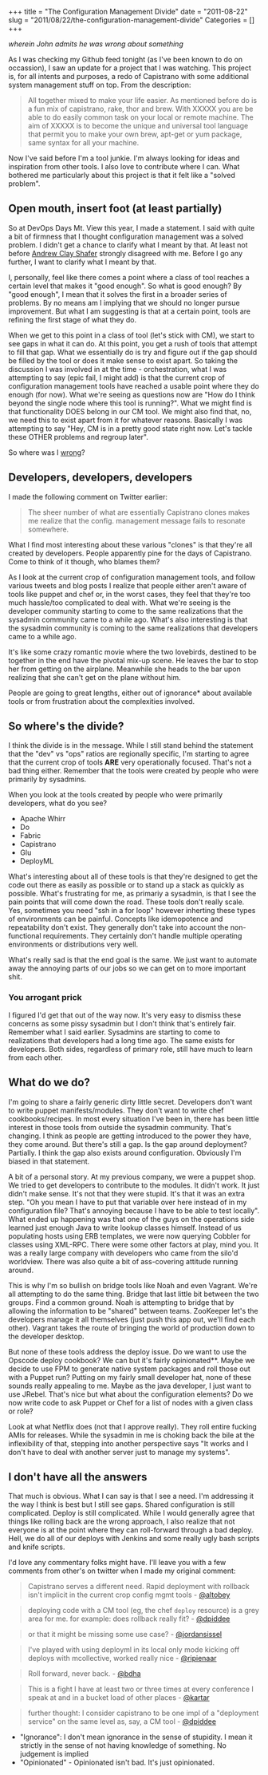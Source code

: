 +++
title = "The Configuration Management Divide"
date = "2011-08-22"
slug = "2011/08/22/the-configuration-management-divide"
Categories = []
+++

_wherein John admits he was wrong about something_

As I was checking my Github feed tonight (as I've been known to do on occassion), I saw an update for a project that I was watching. This project is, for all intents and purposes, a redo of Capistrano with some additional system management stuff on top. From the description:

> All together mixed to make your life easier.
> As mentioned before do is a fun mix of capistrano, rake, thor and brew.
> With XXXXX you are be able to do easily common task on your local or remote machine. The aim of XXXXX is to become the unique and universal tool language that permit you to make your own brew, apt-get or yum package, same syntax for all your machine.

Now I've said before I'm a tool junkie. I'm always looking for ideas and inspiration from other tools. I also love to contribute where I can.
What bothered me particularly about this project is that it felt like a "solved problem".

<!-- more -->
## Open mouth, insert foot (at least partially)

So at DevOps Days Mt. View this year, I made a statement. I said with quite a bit of firmness that I thought configuration management was a solved problem. I didn't get a chance to clarify what I meant by that. At least not before [Andrew Clay Shafer](http://twitter.com/littleidea) strongly disagreed with me. Before I go any further, I want to clarify what I meant by that.

I, personally, feel like there comes a point where a class of tool reaches a certain level that makes it "good enough". So what is good enough?
By "good enough", I mean that it solves the first in a broader series of problems. By no means am I implying that we should no longer pursue improvement. But what I am suggesting is that at a certain point, tools are refining the first stage of what they do.

When we get to this point in a class of tool (let's stick with CM), we start to see gaps in what it can do. At this point, you get a rush of tools that attempt to fill that gap. What we essentially do is try and figure out if the gap should be filled by the tool or does it make sense to exist apart. So taking the discussion I was involved in at the time - orchestration, what I was attempting to say (epic fail, I might add) is that the current crop of configuration management tools have reached a usable point where they do enough (for now). What we're seeing as questions now are "How do I think beyond the single node where this tool is running?". What we might find is that functionality DOES belong in our CM tool. We might also find that, no, we need this to exist apart from it for whatever reasons. Basically I was attempting to say "Hey, CM is in a pretty good state right now. Let's tackle these OTHER problems and regroup later".

So where was I [wrong](http://youtu.be/V3y3QoFnqZc)?

## Developers, developers, developers

I made the following comment on Twitter earlier:

> The sheer number of what are essentially Capistrano clones makes me realize that the config. management message fails to resonate somewhere.

What I find most interesting about these various "clones" is that they're all created by developers. People apparently pine for the days of Capistrano. Come to think of it though, who blames them?

As I look at the current crop of configuration management tools, and follow various tweets and blog posts I realize that people either aren't aware of tools like puppet and chef or, in the worst cases, they feel that they're too much hassle/too complicated to deal with. What we're seeing is the developer community starting to come to the same realizations that the sysadmin community came to a while ago. What's also interesting is that the sysadmin community is coming to the same realizations that developers came to a while ago.

It's like some crazy romantic movie where the two lovebirds, destined to be together in the end have the pivotal mix-up scene. He leaves the bar to stop her from getting on the airplane. Meanwhile she heads to the bar upon realizing that she can't get on the plane without him.

People are going to great lengths, either out of ignorance\* about available tools or from frustration about the complexities involved.

## So where's the divide?

I think the divide is in the message. While I still stand behind the statement that the "dev" vs "ops" ratios are regionally specific, I'm starting to agree that the current crop of tools **ARE** very operationally focused. That's not a bad thing either. Remember that the tools were created by people who were primarily by sysadmins.

When you look at the tools created by people who were primarily developers, what do you see?

- Apache Whirr
- Do
- Fabric
- Capistrano
- Glu
- DeployML

What's interesting about all of these tools is that they're designed to get the code out there as easily as possible or to stand up a stack as quickly as possible. What's frustrating for me, as primariy a sysadmin, is that I see the pain points that will come down the road. These tools don't really scale. Yes, sometimes you need "ssh in a for loop" however inherting these types of environments can be painful. Concepts like idemopotence and repeatability don't exist. They generally don't take into account the non-functional requirements. They certainly don't handle multiple operating environments or distributions very well.

What's really sad is that the end goal is the same. We just want to automate away the annoying parts of our jobs so we can get on to more important shit.

### You arrogant prick

I figured I'd get that out of the way now. It's very easy to dismiss these concerns as some pissy sysadmin but I don't think that's entirely fair. Remember what I said earlier. Sysadmins are starting to come to realizations that developers had a long time ago. The same exists for developers. Both sides, regardless of primary role, still have much to learn from each other.

## What do we do?

I'm going to share a fairly generic dirty little secret. Developers don't want to write puppet manifests/modules. They don't want to write chef cookbooks/recipes. In most every situation I've been in, there has been little interest in those tools from outside the sysadmin community. That's changing. I think as people are getting introduced to the power they have, they come around. But there's still a gap. Is the gap around deployment? Partially. I think the gap also exists around configuration. Obviously I'm biased in that statement.

A bit of a personal story. At my previous company, we were a puppet shop. We tried to get developers to contribute to the modules. It didn't work. It just didn't make sense. It's not that they were stupid. It's that it was an extra step. "Oh you mean I have to put that variable over here instead of in my configuration file? That's annoying because I have to be able to test locally". What ended up happening was that one of the guys on the operations side learned just enough Java to write lookup classes himself. Instead of us populating hosts using ERB templates, we were now querying Cobbler for classes using XML-RPC. There were some other factors at play, mind you. It was a really large company with developers who came from the silo'd worldview. There was also quite a bit of ass-covering attitude running around.

This is why I'm so bullish on bridge tools like Noah and even Vagrant. We're all attempting to do the same thing. Bridge that last little bit between the two groups. Find a common ground. Noah is attempting to bridge that by allowing the information to be "shared" between teams. ZooKeeper let's the developers manage it all themselves (just push this app out, we'll find each other). Vagrant takes the route of bringing the world of production down to the developer desktop.

But none of these tools address the deploy issue. Do we want to use the Opscode deploy cookbook? We can but it's fairly opinionated\*\*. Maybe we decide to use FPM to generate native system packages and roll those out with a Puppet run? Putting on my fairly small developer hat, none of these sounds really appealing to me. Maybe as the java developer, I just want to use JRebel. That's nice but what about the configuration elements? Do we now write code to ask Puppet or Chef for a list of nodes with a given class or role?

Look at what Netflix does (not that I approve really). They roll entire fucking AMIs for releases. While the sysadmin in me is choking back the bile at the inflexibility of that, stepping into another perspective says "It works and I don't have to deal with another server just to manage my systems".

## I don't have all the answers

That much is obvious. What I can say is that I see a need. I'm addressing it the way I think is best but I still see gaps. Shared configuration is still complicated. Deploy is still complicated. While I would generally agree that things like rolling back are the wrong approach, I also realize that not everyone is at the point where they can roll-forward through a bad deploy. Hell, we do all of our deploys with Jenkins and some really ugly bash scripts and knife scripts.

I'd love any commentary folks might have. I'll leave you with a few comments from other's on twitter when I made my original comment:

> Capistrano serves a different need. Rapid deployment with rollback isn't implicit in the current crop config mgmt tools - [@altobey](https://twitter.com/altobey)


> deploying code with a CM tool (eg, the chef `deploy` resource) is a grey area for me. for example: does rollback really fit? - [@dpiddee](https://twitter.com/dpiddee)


> or that it might be missing some use case? - [@jordansissel](https://twitter.com/jordansissel)


> I've played with using deployml in its local only mode kicking off deploys with mcollective, worked really nice - [@ripienaar](https://twitter.com/ripienaar)


> Roll forward, never back. - [@bdha](https://twitter.com/bdha)


> This is a fight I have at least two or three times at every conference I speak at and in a bucket load of other places - [@kartar](https://twitter.com/kartar)


> further thought: I consider capistrano to be one impl of a "deployment service" on the same level as, say, a CM tool  - [@dpiddee](https://twitter.com/dpiddee)



- "Ignorance": I don't mean ignorance in the sense of stupidity. I mean it strictly in the sense of not having knowledge of something. No judgement is implied
- "Opinionated" - Opinionated isn't bad. It's just opinionated.
